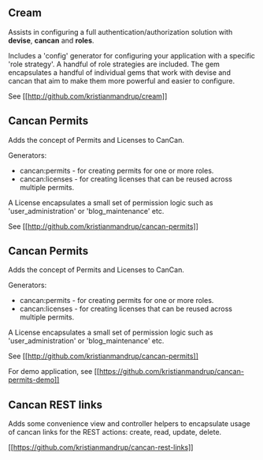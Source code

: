 ## Cream

Assists in configuring a full authentication/authorization solution with **devise**, **cancan** and **roles**.

Includes a 'config' generator for configuring your application with a specific 'role strategy'. A handful of role strategies are included.
The gem encapsulates a handful of individual gems that work with devise and cancan that aim to make them more powerful and easier to configure.

See [[http://github.com/kristianmandrup/cream]]

## Cancan Permits

Adds the concept of Permits and Licenses to CanCan.

Generators: 
* cancan:permits - for creating permits for one or more roles.
* cancan:licenses - for creating licenses that can be reused across multiple permits.

A License encapsulates a small set of permission logic such as 'user_administration' or 'blog_maintenance' etc. 

See [[http://github.com/kristianmandrup/cancan-permits]]

## Cancan Permits

Adds the concept of Permits and Licenses to CanCan.

Generators: 
* cancan:permits - for creating permits for one or more roles.
* cancan:licenses - for creating licenses that can be reused across multiple permits.

A License encapsulates a small set of permission logic such as 'user_administration' or 'blog_maintenance' etc. 

See [[http://github.com/kristianmandrup/cancan-permits]]

For demo application, see [[https://github.com/kristianmandrup/cancan-permits-demo]]

## Cancan REST links

Adds some convenience view and controller helpers to encapsulate usage of cancan links for the REST actions: create, read, update, delete. 

[[https://github.com/kristianmandrup/cancan-rest-links]]





